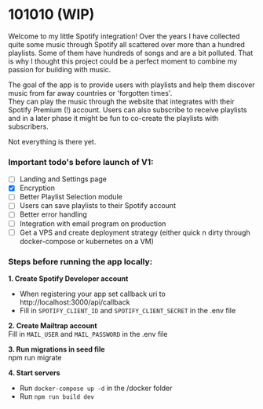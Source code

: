 # 101010 (WIP)
Welcome to my little Spotify integration!
Over the years I have collected quite some music through Spotify all scattered over more than a hundred playlists.
Some of them have hundreds of songs and are a bit polluted. 
That is why I thought this project could be a perfect moment to combine my passion for building with music. 

The goal of the app is to provide users with playlists and help them discover music from far away countries or 'forgotten times'.  
They can play the music through the website that integrates with their Spotify Premium (!) account. 
Users can also subscribe to receive playlists and in a later phase it might be fun to co-create the playlists with subscribers. 

Not everything is there yet. 

### Important todo's before launch of V1: 
- [ ] Landing and Settings page
- [x] Encryption 
- [ ] Better Playlist Selection module
- [ ] Users can save playlists to their Spotify account
- [ ] Better error handling
- [ ] Integration with email program on production
- [ ] Get a VPS and create deployment strategy (either quick n dirty through docker-compose or kubernetes on a VM)

### Steps before running the app locally: 

**1. Create Spotify Developer account**
- When registering your app set callback uri to http://localhost:3000/api/callback
- Fill in `SPOTIFY_CLIENT_ID` and `SPOTIFY_CLIENT_SECRET` in the .env file 

**2. Create Mailtrap account** <br />
Fill in `MAIL_USER` and `MAIL_PASSWORD` in the .env file

**3. Run migrations in seed file** <br />
npm run migrate

**4. Start servers**
- Run `docker-compose up -d` in the /docker folder
- Run `npm run build dev`






